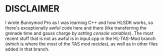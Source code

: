 # DISCLAIMER #

I wrote Bunnymod Pro as I was learning C++ and how HLSDK works, so there's exceptionally awful code here and there (like transferring the grenade time and gauss charge by *setting console variables*). The most recent stuff that is not as awful is in input.cpp in the HL-TAS-Mod branch (which is where the most of the TAS mod recides), as well as in other files added in that branch.